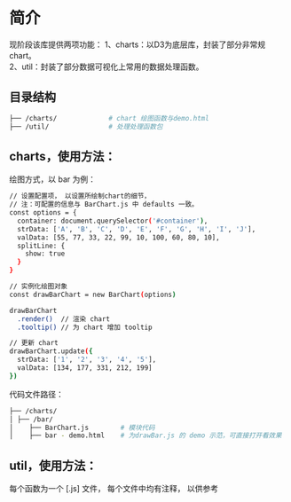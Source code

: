 # 简介
现阶段该库提供两项功能：
1、charts：以D3为底层库，封装了部分非常规chart。     
2、util：封装了部分数据可视化上常用的数据处理函数。

## 目录结构
```bash
├── /charts/             # chart 绘图函数与demo.html 
├── /util/               # 处理处理函数包
```

## charts，使用方法：
绘图方式，以 bar 为例：
```bash
// 设置配置项， 以设置所绘制chart的细节，
// 注：可配置的信息与 BarChart.js 中 defaults 一致。
const options = {
  container: document.querySelector('#container'),
  strData: ['A', 'B', 'C', 'D', 'E', 'F', 'G', 'H', 'I', 'J'],
  valData: [55, 77, 33, 22, 99, 10, 100, 60, 80, 10],
  splitLine: {
    show: true
  }
}

// 实例化绘图对象
const drawBarChart = new BarChart(options)

drawBarChart
  .render()  // 渲染 chart
  .tooltip() // 为 chart 增加 tooltip

// 更新 chart
drawBarChart.update({
  strData: ['1', '2', '3', '4', '5'],
  valData: [134, 177, 331, 212, 199]
})
```



代码文件路径：
```bash
├── /charts/          
│ ├── /bar/       
│    ├── BarChart.js        # 模块代码
│    ├── bar - demo.html    # 为drawBar.js 的 demo 示范，可直接打开看效果
```

## util，使用方法：
每个函数为一个 [.js] 文件， 每个文件中均有注释， 以供参考
